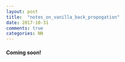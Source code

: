 ```yaml
---
layout: post
title:  "notes_on_vanilla_back_propogation"
date: 2017-10-31
comments: true
categories: NN
---
```

#### Coming soon!
